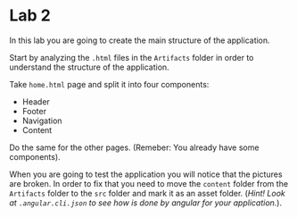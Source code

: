 # Lab 2

In this lab you are going to create the main structure of the application.

Start by analyzing the `.html` files in the `Artifacts` folder in order to understand the structure of the application.

Take `home.html` page and split it into four components:

- Header
- Footer
- Navigation
- Content

Do the same for the other pages. (Remeber: You already have some components).

When you are going to test the application you will notice that the pictures are broken. In order to fix that you  need to move the `content` folder from the `Artifacts` folder to the `src` folder and mark it as an asset folder.
 (*Hint! Look at `.angular.cli.json` to see how is done by  angular for your application.*).
